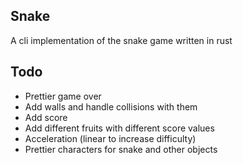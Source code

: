 Snake
-----

A cli implementation of the snake game written in rust

Todo
----

- Prettier game over
- Add walls and handle collisions with them
- Add score
- Add different fruits with different score values
- Acceleration (linear to increase difficulty)
- Prettier characters for snake and other objects
